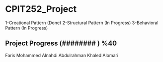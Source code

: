 # CPIT252_Project
1-Creational Pattern (Done)
2-Structural Pattern (In Progress)
3-Behavioral Pattern (In Progress)

Project Progress
(########               ) %40
----------------------------------
Faris Mohammed Alnahdi
Abdulrahman Khaled Alomari
